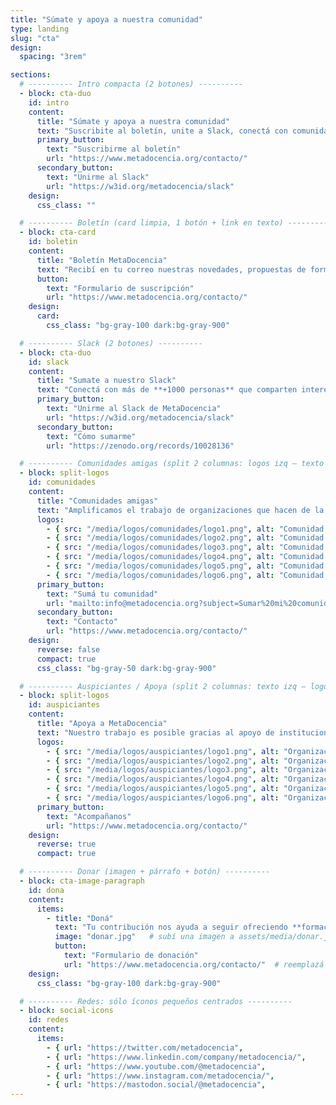 ```yaml
---
title: "Súmate y apoya a nuestra comunidad"
type: landing
slug: "cta"
design:
  spacing: "3rem"

sections:
  # ---------- Intro compacta (2 botones) ----------
  - block: cta-duo
    id: intro
    content:
      title: "Súmate y apoya a nuestra comunidad"
      text: "Suscribite al boletín, unite a Slack, conectá con comunidades amigas y apoyá a MetaDocencia."
      primary_button:
        text: "Suscribirme al boletín"
        url: "https://www.metadocencia.org/contacto/"
      secondary_button:
        text: "Unirme al Slack"
        url: "https://w3id.org/metadocencia/slack"
    design:
      css_class: ""

  # ---------- Boletín (card limpia, 1 botón + link en texto) ----------
  - block: cta-card
    id: boletin
    content:
      title: "Boletín MetaDocencia"
      text: "Recibí en tu correo nuestras novedades, propuestas de formación, oportunidades y eventos de interés. **[Ver ediciones anteriores](https://www.metadocencia.org/boletines/)**"
      button:
        text: "Formulario de suscripción"
        url: "https://www.metadocencia.org/contacto/"
    design:
      card:
        css_class: "bg-gray-100 dark:bg-gray-900"

  # ---------- Slack (2 botones) ----------
  - block: cta-duo
    id: slack
    content:
      title: "Sumate a nuestro Slack"
      text: "Conectá con más de **+1000 personas** que comparten interés por la educación, la ciencia abierta y la colaboración."
      primary_button:
        text: "Unirme al Slack de MetaDocencia"
        url: "https://w3id.org/metadocencia/slack"
      secondary_button:
        text: "Cómo sumarme"
        url: "https://zenodo.org/records/10028136"

  # ---------- Comunidades amigas (split 2 columnas: logos izq — texto der) ----------
  - block: split-logos
    id: comunidades
    content:
      title: "Comunidades amigas"
      text: "Amplificamos el trabajo de organizaciones que hacen de la ciencia abierta un esfuerzo global, colectivo y comunitario."
      logos:
        - { src: "/media/logos/comunidades/logo1.png", alt: "Comunidad 1", url: "#" }
        - { src: "/media/logos/comunidades/logo2.png", alt: "Comunidad 2", url: "#" }
        - { src: "/media/logos/comunidades/logo3.png", alt: "Comunidad 3", url: "#" }
        - { src: "/media/logos/comunidades/logo4.png", alt: "Comunidad 4", url: "#" }
        - { src: "/media/logos/comunidades/logo5.png", alt: "Comunidad 5", url: "#" }
        - { src: "/media/logos/comunidades/logo6.png", alt: "Comunidad 6", url: "#" }
      primary_button:
        text: "Sumá tu comunidad"
        url: "mailto:info@metadocencia.org?subject=Sumar%20mi%20comunidad"
      secondary_button:
        text: "Contacto"
        url: "https://www.metadocencia.org/contacto/"
    design:
      reverse: false
      compact: true
      css_class: "bg-gray-50 dark:bg-gray-900"

  # ---------- Auspiciantes / Apoya (split 2 columnas: texto izq — logos der) ----------
  - block: split-logos
    id: auspiciantes
    content:
      title: "Apoya a MetaDocencia"
      text: "Nuestro trabajo es posible gracias al apoyo de instituciones y organizaciones que comparten nuestra misión."
      logos:
        - { src: "/media/logos/auspiciantes/logo1.png", alt: "Organización 1", url: "#" }
        - { src: "/media/logos/auspiciantes/logo2.png", alt: "Organización 2", url: "#" }
        - { src: "/media/logos/auspiciantes/logo3.png", alt: "Organización 3", url: "#" }
        - { src: "/media/logos/auspiciantes/logo4.png", alt: "Organización 4", url: "#" }
        - { src: "/media/logos/auspiciantes/logo5.png", alt: "Organización 5", url: "#" }
        - { src: "/media/logos/auspiciantes/logo6.png", alt: "Organización 6", url: "#" }
      primary_button:
        text: "Acompañanos"
        url: "https://www.metadocencia.org/contacto/"
    design:
      reverse: true
      compact: true

  # ---------- Donar (imagen + párrafo + botón) ----------
  - block: cta-image-paragraph
    id: dona
    content:
      items:
        - title: "Doná"
          text: "Tu contribución nos ayuda a seguir ofreciendo **formación gratuita**, generando **recursos abiertos** y fortaleciendo la **comunidad**."
          image: "donar.jpg"   # subí una imagen a assets/media/donar.jpg o cambia la ruta
          button:
            text: "Formulario de donación"
            url: "https://www.metadocencia.org/contacto/"  # reemplazá si tenés otra URL
    design:
      css_class: "bg-gray-100 dark:bg-gray-900"

  # ---------- Redes: sólo íconos pequeños centrados ----------
  - block: social-icons
    id: redes
    content:
      items:
        - { url: "https://twitter.com/metadocencia",                          image: "/media/icons/x.svg",         alt: "X (Twitter)" }
        - { url: "https://www.linkedin.com/company/metadocencia/",           image: "/media/icons/linkedin.svg",   alt: "LinkedIn" }
        - { url: "https://www.youtube.com/@metadocencia",                    image: "/media/icons/youtube.svg",    alt: "YouTube" }
        - { url: "https://www.instagram.com/metadocencia/",                  image: "/media/icons/instagram.svg",  alt: "Instagram" }
        - { url: "https://mastodon.social/@metadocencia",                    image: "/media/icons/mastodon.svg",   alt: "Mastodon" }
---
```

